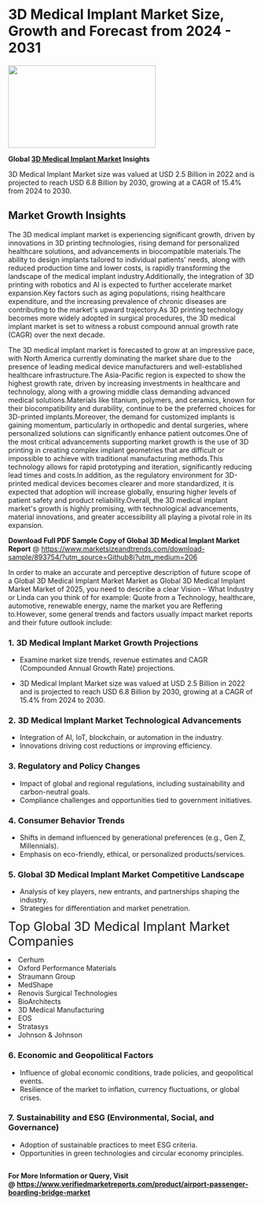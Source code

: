 <H1>3D Medical Implant Market Size, Growth and Forecast from 2024 - 2031</H1><img class="aligncenter size-medium wp-image-584254" src="https://thirdeyenews.in/wp-content/uploads/2024/09/Global-Market-Research-300x168.jpeg" alt="" width="300" height="168" /><p><strong>Global&nbsp;<a href="https://www.marketsizeandtrends.com/download-sample/893754/?utm_source=Github8j?utm_medium=206">3D Medical Implant Market</a> Insights</strong></p><p>3D Medical Implant Market size was valued at USD 2.5 Billion in 2022 and is projected to reach USD 6.8 Billion by 2030, growing at a CAGR of 15.4% from 2024 to 2030.</p><p><h2>Market Growth Insights</h2> <p>The 3D medical implant market is experiencing significant growth, driven by innovations in 3D printing technologies, rising demand for personalized healthcare solutions, and advancements in biocompatible materials.The ability to design implants tailored to individual patients' needs, along with reduced production time and lower costs, is rapidly transforming the landscape of the medical implant industry.Additionally, the integration of 3D printing with robotics and AI is expected to further accelerate market expansion.Key factors such as aging populations, rising healthcare expenditure, and the increasing prevalence of chronic diseases are contributing to the market's upward trajectory.As 3D printing technology becomes more widely adopted in surgical procedures, the 3D medical implant market is set to witness a robust compound annual growth rate (CAGR) over the next decade.</p> <p>The 3D medical implant market is forecasted to grow at an impressive pace, with North America currently dominating the market share due to the presence of leading medical device manufacturers and well-established healthcare infrastructure.The Asia-Pacific region is expected to show the highest growth rate, driven by increasing investments in healthcare and technology, along with a growing middle class demanding advanced medical solutions.Materials like titanium, polymers, and ceramics, known for their biocompatibility and durability, continue to be the preferred choices for 3D-printed implants.Moreover, the demand for customized implants is gaining momentum, particularly in orthopedic and dental surgeries, where personalized solutions can significantly enhance patient outcomes.One of the most critical advancements supporting market growth is the use of 3D printing in creating complex implant geometries that are difficult or impossible to achieve with traditional manufacturing methods.This technology allows for rapid prototyping and iteration, significantly reducing lead times and costs.In addition, as the regulatory environment for 3D-printed medical devices becomes clearer and more standardized, it is expected that adoption will increase globally, ensuring higher levels of patient safety and product reliability.Overall, the 3D medical implant market's growth is highly promising, with technological advancements, material innovations, and greater accessibility all playing a pivotal role in its expansion.<p><span class=""><strong>Download Full PDF Sample Copy of Global 3D Medical Implant Market Report</strong> @ <a href="https://www.marketsizeandtrends.com/download-sample/893754/?utm_source=Github8j?utm_medium=206" target="_blank">https://www.marketsizeandtrends.com/download-sample/893754/?utm_source=Github8j?utm_medium=206</a></span></p><p>In order to make an accurate and perceptive description of future scope of a Global&nbsp;3D Medical Implant Market Market as Global&nbsp;3D Medical Implant Market Market of 2025, you need to describe a clear Vision &ndash; What Industry or Linda can you think of for example: Quote from a Technology, healthcare, automotive, renewable energy, name the market you are Reffering to.However, some general trends and factors usually impact market reports and their future outlook include:</p><h3>1.&nbsp;<strong>3D Medical Implant Market Growth Projections</strong></h3><ul><li>Examine market size trends, revenue estimates and CAGR (Compounded Annual Growth Rate) projections.</li><li><p>3D Medical Implant Market size was valued at USD 2.5 Billion in 2022 and is projected to reach USD 6.8 Billion by 2030, growing at a CAGR of 15.4% from 2024 to 2030.</p></li></ul><h3>2.&nbsp;<strong>3D Medical Implant Market Technological Advancements</strong></h3><ul><li>Integration of AI, IoT, blockchain, or automation in the industry.</li><li>Innovations driving cost reductions or improving efficiency.</li></ul><h3>3.&nbsp;<strong>Regulatory and Policy Changes</strong></h3><ul><li>Impact of global and regional regulations, including sustainability and carbon-neutral goals.</li><li>Compliance challenges and opportunities tied to government initiatives.</li></ul><h3>4.&nbsp;<strong>Consumer Behavior Trends</strong></h3><ul><li>Shifts in demand influenced by generational preferences (e.g., Gen Z, Millennials).</li><li>Emphasis on eco-friendly, ethical, or personalized products/services.</li></ul><h3>5.&nbsp;<strong>Global 3D Medical Implant Market Competitive Landscape</strong></h3><ul><li>Analysis of key players, new entrants, and partnerships shaping the industry.</li><li>Strategies for differentiation and market penetration.</li></ul><p data-pm-slice="1 1 []"><span style="color: inherit; font-family: inherit; font-size: 25px;">Top Global 3D Medical Implant Market Companies</span></p><div class="" data-test-id=""><p><li>Cerhum</li><li> Oxford Performance Materials</li><li> Straumann Group</li><li> MedShape</li><li> Renovis Surgical Technologies</li><li> BioArchitects</li><li> 3D Medical Manufacturing</li><li> EOS</li><li> Stratasys</li><li> Johnson & Johnson</li></p></div><h3>6.&nbsp;<strong>Economic and Geopolitical Factors</strong></h3><ul><li>Influence of global economic conditions, trade policies, and geopolitical events.</li><li>Resilience of the market to inflation, currency fluctuations, or global crises.</li></ul><h3>7.&nbsp;<strong>Sustainability and ESG (Environmental, Social, and Governance)</strong></h3><ul><li>Adoption of sustainable practices to meet ESG criteria.</li><li>Opportunities in green technologies and circular economy principles.</li></ul><h2><strong style="font-size: 14px;">For More Information or Query, Visit @&nbsp;</strong><a style="background-color: #ffffff; font-size: 14px;" href="https://www.marketsizeandtrends.com/report/3d-medical-implant-market/" target="_blank">https://www.verifiedmarketreports.com/product/airport-passenger-boarding-bridge-market</a></h2>